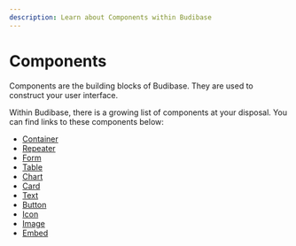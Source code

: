 ```yaml
---
description: Learn about Components within Budibase
---
```


# Components

Components are the building blocks of Budibase. They are used to construct your user interface.

Within Budibase, there is a growing list of components at your disposal. You can find links to these components below:

* [Container](container.md)
* [Repeater](repeater.md)
* [Form](form.md)
* [Table](table.md)
* [Chart](charts.md)
* [Card](card.md)
* [Text](text.md)
* [Button](button.md)
* [Icon](icon.md)
* [Image](image.md)
* [Embed](embed.md)

